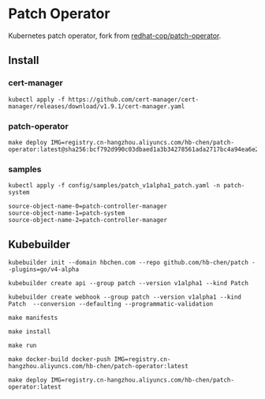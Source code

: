 # Patch Operator

Kubernetes patch operator, fork from [redhat-cop/patch-operator](https://github.com/redhat-cop/patch-operator).

## Install

### cert-manager

```shell
kubectl apply -f https://github.com/cert-manager/cert-manager/releases/download/v1.9.1/cert-manager.yaml
```

### patch-operator

```shell
make deploy IMG=registry.cn-hangzhou.aliyuncs.com/hb-chen/patch-operator:latest@sha256:bcf792d990c03dbaed1a3b34278561ada2717bc4a94ea6e2a3716ec36356c239
```

### samples

```shell
kubectl apply -f config/samples/patch_v1alpha1_patch.yaml -n patch-system
```

```shell
source-object-name-0=patch-controller-manager
source-object-name-1=patch-system
source-object-name-2=patch-controller-manager
```

## Kubebuilder

```shell
kubebuilder init --domain hbchen.com --repo github.com/hb-chen/patch --plugins=go/v4-alpha
```

```shell
kubebuilder create api --group patch --version v1alpha1 --kind Patch
```

```shell
kubebuilder create webhook --group patch --version v1alpha1 --kind Patch  --conversion --defaulting --programmatic-validation
```

```shell
make manifests

make install 

make run
```

```shell
make docker-build docker-push IMG=registry.cn-hangzhou.aliyuncs.com/hb-chen/patch-operator:latest

make deploy IMG=registry.cn-hangzhou.aliyuncs.com/hb-chen/patch-operator:latest
```
